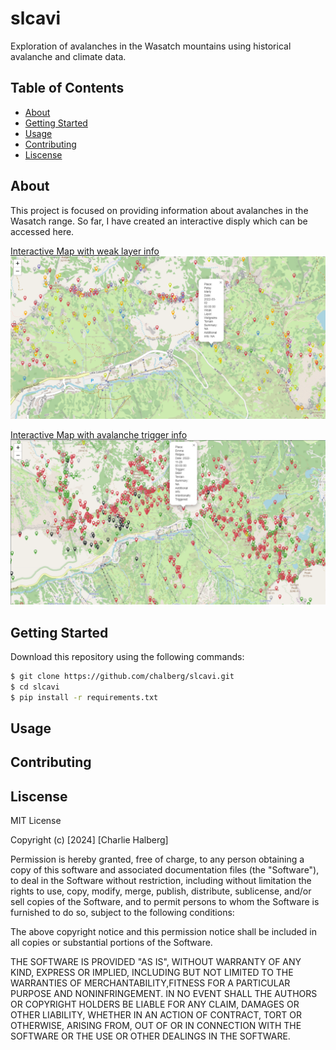 # slcavi

Exploration of avalanches in the Wasatch mountains using historical avalanche and climate data.

## Table of Contents

- [About](#about)
- [Getting Started](#getting-started)
- [Usage](#usage)
- [Contributing](#contributing)
- [Liscense](#liscense)

## About <a name="about"></a>

This project is focused on providing information about avalanches in the Wasatch range. So far, I have created an interactive disply which can be accessed here.

[Interactive Map with weak layer info](assets/maps/avi_map_layer.html)
![layer_map](assets/maps/avi_map_layer.png)

[Interactive Map with avalanche trigger info](assets/maps/avi_map_trigger.html)
![trigger_map](assets/maps/avi_map_trigger.png)

## Getting Started <a name="getting-started"></a>

Download this repository using the following commands:

```bash
$ git clone https://github.com/chalberg/slcavi.git
$ cd slcavi
$ pip install -r requirements.txt
```

## Usage <a name="usage"></a>



## Contributing <a name="contributing"></a>



## Liscense <a name="liscense"></a>

MIT License

Copyright (c) [2024] [Charlie Halberg]

Permission is hereby granted, free of charge, to any person obtaining a copy of this software and associated documentation files (the "Software"), to deal in the Software without restriction, including without limitation the rights to use, copy, modify, merge, publish, distribute, sublicense, and/or sell copies of the Software, and to permit persons to whom the Software is furnished to do so, subject to the following conditions:

The above copyright notice and this permission notice shall be included in all copies or substantial portions of the Software.

THE SOFTWARE IS PROVIDED "AS IS", WITHOUT WARRANTY OF ANY KIND, EXPRESS OR IMPLIED, INCLUDING BUT NOT LIMITED TO THE WARRANTIES OF MERCHANTABILITY,FITNESS FOR A PARTICULAR PURPOSE AND NONINFRINGEMENT. IN NO EVENT SHALL THE AUTHORS OR COPYRIGHT HOLDERS BE LIABLE FOR ANY CLAIM, DAMAGES OR OTHER LIABILITY, WHETHER IN AN ACTION OF CONTRACT, TORT OR OTHERWISE, ARISING FROM, OUT OF OR IN CONNECTION WITH THE SOFTWARE OR THE USE OR OTHER DEALINGS IN THE
SOFTWARE.